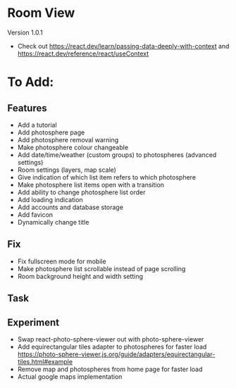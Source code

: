 # Room View
Version 1.0.1

- Check out https://react.dev/learn/passing-data-deeply-with-context and https://react.dev/reference/react/useContext

# To Add:

## Features
- Add a tutorial
- Add photosphere page
- Add photosphere removal warning
- Make photosphere colour changeable
- Add date/time/weather (custom groups) to photospheres (advanced settings)
- Room settings (layers, map scale)
- Give indication of which list item refers to which photosphere
- Make photosphere list items open with a transition
- Add ability to change photosphere list order
- Add loading indication
- Add accounts and database storage
- Add favicon
- Dynamically change title

## Fix
- Fix fullscreen mode for mobile
- Make photosphere list scrollable instead of page scrolling
- Room background height and width setting

## Task

## Experiment
- Swap react-photo-sphere-viewer out with photo-sphere-viewer
- Add equirectangular tiles adapter to photospheres for faster load https://photo-sphere-viewer.js.org/guide/adapters/equirectangular-tiles.html#example
- Remove map and photospheres from home page for faster load
- Actual google maps implementation
